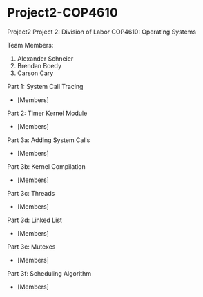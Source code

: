 # Project2-COP4610
Project2
Project 2: Division of Labor
COP4610: Operating Systems


Team Members:
1. Alexander Schneier
2. Brendan Boedy
3. Carson Cary

   
Part 1: System Call Tracing
- [Members]

Part 2: Timer Kernel Module
- [Members]

Part 3a: Adding System Calls
- [Members]

Part 3b: Kernel Compilation
- [Members]

Part 3c: Threads
- [Members]

Part 3d: Linked List
- [Members]

Part 3e: Mutexes
- [Members]

Part 3f: Scheduling Algorithm
- [Members]

